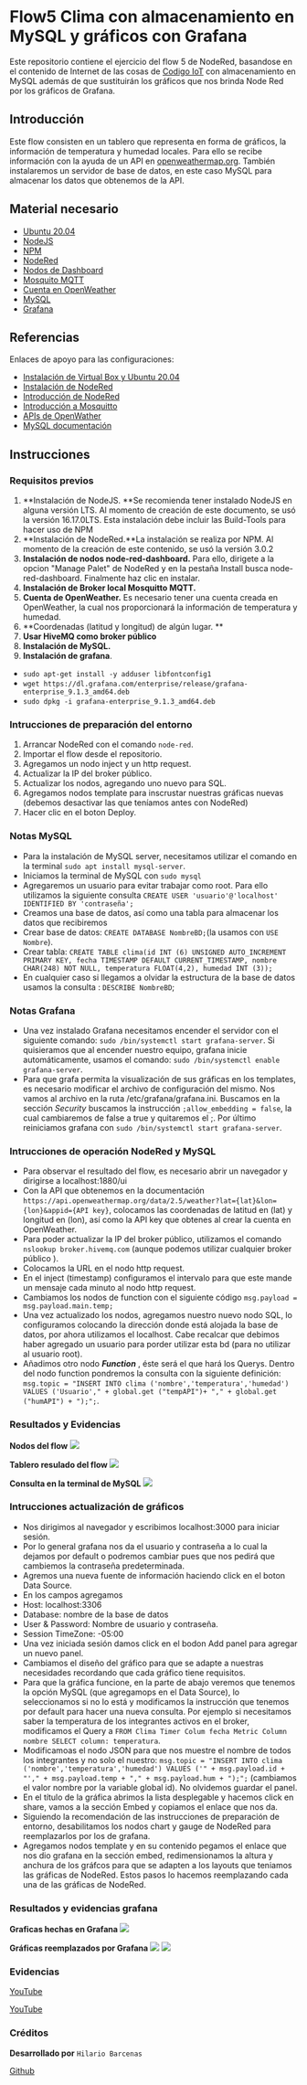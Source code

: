 # Flow5 Clima con almacenamiento en MySQL y gráficos con Grafana
Este repositorio contiene el ejercicio del flow 5 de NodeRed, basandose en el contenido de Internet de las cosas de [Codigo IoT](http://edu.codigoiot.com "Codigo IoT") con almacenamiento en MySQL además de que sustituirán los gráficos que nos brinda Node Red por los gráficos de Grafana.

## Introducción
Este flow consisten en un tablero que representa en forma de gráficos,  la información de temperatura y humedad locales. Para ello se recibe información con la ayuda de un API en [openweathermap.org](https://openweathermap.org/api "openweathermap.org").
También instalaremos un servidor de base de datos, en este caso MySQL para almacenar los datos que obtenemos de la API.
## Material necesario
- [Ubuntu 20.04](https://releases.ubuntu.com/20.04/ "Ubuntu 20.04")
- [NodeJS](https://nodejs.org/es/ "NodeJS")
 - [NPM](https://www.npmjs.com/ "NPM")
 - [NodeRed](https://nodered.org/ "NodeRed")
 - [Nodos de Dashboard](https://flows.nodered.org/node/node-red-dashboard "Nodos de Dashboard")
- [Mosquito MQTT](https://mosquitto.org/ "Mosquito MQTT")
- [Cuenta en OpenWeather](https://openweathermap.org/ "Cuenta en OpenWeather")
- [MySQL](https://www.mysql.com/ "MySQL")
- [Grafana](https://grafana.com/ "Grafana")

## Referencias
Enlaces de apoyo para las configuraciones:
- [Instalación de Virtual Box y Ubuntu 20.04](https://edu.codigoiot.com/course/view.php?id=812 "nstalación de Virtual Box y Ubuntu 20.04")
- [Instalación de NodeRed](https://edu.codigoiot.com/course/view.php?id=817 "Instalación de NodeRed")
- [Introducción de NodeRed](https://edu.codigoiot.com/course/view.php?id=278 "Introducción de NodeRed")
- [Introducción a Mosquitto](https://edu.codigoiot.com/course/view.php?id=851 "Introducción a Mosquitto")
- [APIs de OpenWather](https://openweathermap.org/api "APIs de OpenWather")
- [MySQL documentación](https://dev.mysql.com/doc/ "MySQL documentación")
## Instrucciones
### Requisitos previos
1. **Instalación de NodeJS. **Se recomienda tener instalado NodeJS en alguna versión LTS. Al momento de creación de este documento, se usó la versión 16.17.0LTS. Esta instalación debe incluir las Build-Tools para hacer uso de NPM
2. **Instalación de NodeRed.**La instalación se realiza por NPM. Al momento de la creación de este contenido, se usó la versión 3.0.2
3. **Instalación de nodos node-red-dashboard.** Para ello, dirigete a la opcion "Manage Palet" de NodeRed y en la pestaña Install busca node-red-dashboard. Finalmente haz clic en instalar.
4. **Instalación de Broker local Mosquitto MQTT.**
5. **Cuenta de OpenWeather.** Es necesario tener una cuenta creada en OpenWeather, la cual nos proporcionará la información de temperatura y humedad.
6. **Coordenadas (latitud y longitud) de algún lugar. **
7. **Usar HiveMQ como broker público**
8. **Instalación de MySQL.**
9. **Instalación de grafana**. 
 - `sudo apt-get install -y adduser libfontconfig1`
 - `wget https://dl.grafana.com/enterprise/release/grafana-enterprise_9.1.3_amd64.deb`
 - `sudo dpkg -i grafana-enterprise_9.1.3_amd64.deb`


### Intrucciones de preparación del entorno
1. Arrancar NodeRed con el comando `node-red`.
2. Importar el flow desde el repositorio.
3. Agregamos un nodo inject y un http request.
4. Actualizar la IP del broker público.
5. Actualizar los nodos, agregando uno nuevo para SQL.
6. Agregamos nodos template para inscrustar nuestras gráficas nuevas (debemos desactivar las que teníamos antes con NodeRed)
7. Hacer clic en el boton Deploy.

### Notas MySQL
- Para la instalación de MySQL server, necesitamos utilizar el comando en la terminal `sudo apt install mysql-server`.
- Iniciamos la terminal de MySQL con `sudo mysql`
- Agregaremos un usuario para evitar trabajar como root. Para ello utilizamos la siguiente consulta `CREATE USER 'usuario'@'localhost' IDENTIFIED BY 'contraseña';`
- Creamos una base de datos, así como una tabla para almacenar los datos que recibiremos
 - Crear base de datos: `CREATE DATABASE NombreBD;`(la usamos con `USE Nombre`).
 - Crear tabla: `CREATE TABLE clima(id INT (6) UNSIGNED AUTO_INCREMENT PRIMARY KEY, fecha TIMESTAMP DEFAULT CURRENT_TIMESTAMP, nombre CHAR(248) NOT NULL, temperatura FLOAT(4,2), humedad INT (3));`
- En cualquier caso si llegamos a olvidar la estructura de la base de datos usamos la consulta : `DESCRIBE NombreBD`;
### Notas Grafana
- Una vez instalado Grafana necesitamos encender el servidor con el siguiente comando: `sudo /bin/systemctl start grafana-server`. Si quisieramos que al encender nuestro equipo, grafana inicie automáticamente, usamos el comando: `sudo /bin/systemctl enable grafana-server`.
- Para que grafa permita la visualización de sus gráficas en los templates, es necesario modificar el archivo de configuración del mismo. Nos vamos al archivo en la ruta /etc/grafana/grafana.ini. Buscamos en la sección *Security* buscamos la instrucción `;allow_embedding = false`, la cual cambiaremos de false a true y quitaremos el ;. Por último reiniciamos grafana con `sudo /bin/systemctl start grafana-server`.

### Intrucciones de operación NodeRed y MySQL
- Para observar el resultado del flow, es necesario abrir un navegador  y dirigirse a localhost:1880/ui
- Con la API que obtenemos en la documentación `https://api.openweathermap.org/data/2.5/weather?lat={lat}&lon={lon}&appid={API key}`, colocamos las coordenadas de latitud en (lat) y longitud en (lon), así como la API key que obtenes al crear la cuenta en OpenWeather.
- Para poder actualizar la IP del broker público, utilizamos el comando `nslookup broker.hivemq.com` (aunque podemos utilizar cualquier broker público ).
- Colocamos la URL en el nodo http request.
- En el inject (timestamp) configuramos el intervalo para que este mande un mensaje cada minuto al nodo http request.
- Cambiamos los nodos de function con el siguiente código `msg.payload = msg.payload.main.temp;`
- Una vez actualizado los nodos, agregamos nuestro nuevo nodo SQL, lo configuramos colocando la dirección donde está alojada la base de datos, por ahora utilizamos el localhost. Cabe recalcar que debimos haber agregado un usuario para porder utilizar esta bd (para no utilizar al usuario root).
- Añadimos otro nodo ***Function*** ,  éste será el que hará los Querys. Dentro del nodo function pondremos la consulta con la siguiente definición: `msg.topic = "INSERT INTO clima ('nombre','temperatura','humedad') VALUES ('Usuario'," + global.get ("tempAPI")+ "," + global.get ("humAPI") + ");";`. 

### Resultados y Evidencias
**Nodos del flow**
![](https://github.com/HilarioBarcenas/flow-5-Clima-y-Bases-de-datos/blob/main/Capturas/NodoFlow5CBD.png?raw=true)

**Tablero resulado del flow**
![](https://github.com/HilarioBarcenas/flow-5-Clima-y-Bases-de-datos/blob/main/Capturas/DashboardFlow5CBD.png?raw=true)

**Consulta en la terminal de MySQL**
![](https://github.com/HilarioBarcenas/flow-5-Clima-y-Bases-de-datos/blob/main/Capturas/Query.png?raw=true)

### Intrucciones actualización de gráficos

- Nos dirigimos al navegador y escribimos localhost:3000 para iniciar sesión.
- Por lo general grafana nos da el usuario y contraseña a lo cual la dejamos por default o podremos cambiar pues que nos pedirá que cambiemos la contraseña predeterminada.
- Agremos una nueva fuente de información haciendo click en el boton Data Source.
- En los campos agregamos
 - Host: localhost:3306
  - Database: nombre de la base de datos
  - User & Password: Nombre de usuario y contraseña.
  - Session TimeZone: -05:00
- Una vez iniciada sesión damos click en el bodon Add panel para agregar un nuevo panel.
- Cambiamos el diseño del gráfico para que se adapte a nuestras necesidades recordando que cada gráfico tiene requisitos.
- Para que la gráfica funcione, en la parte de abajo veremos que tenemos la opción MySQL (que agregamops en el Data Source), lo seleccionamos si no lo está y modificamos la instrucción que tenemos por default para hacer una nueva consulta. Por ejemplo si necesitamos saber la temperatura de los integrantes activos en el broker, modificamos el Query a `FROM Clima Timer Colum fecha Metric Column nombre SELECT column: temperatura`.
- Modificamoas el nodo JSON para que nos muestre el nombre de todos los integrantes y no solo el nuestro: `msg.topic = "INSERT INTO clima ('nombre','temperatura','humedad') VALUES ('" + msg.payload.id + "'," + msg.payload.temp + "," + msg.payload.hum + ");";` (cambiamos el valor nombre por la variable global id). No olvidemos guardar el panel.
- En el título de la gráfica abrimos la lista desplegable y hacemos click en share, vamos a la sección Embed y copiamos el enlace que nos da.
- Siguiendo la recomendación de las instrucciones de preparación de entorno, desabilitamos los nodos chart y gauge de NodeRed para reemplazarlos por los de grafana.
- Agregamos nodos template y en su contenido pegamos el enlace que nos dio grafana en la sección embed, redimensionamos la altura y anchura de los gráfcos para que se adapten a los layouts que teniamos las gráficas de NodeRed. 
Estos pasos lo hacemos reemplazando cada una de las gráficas de NodeRed.

### Resultados y evidencias grafana
**Graficas hechas en Grafana**
![](https://github.com/HilarioBarcenas/flow-5-Clima-y-Bases-de-datos/blob/main/Capturas/Grafana.png?raw=true)

**Gráficas reemplazados por Grafana**
![](https://github.com/HilarioBarcenas/flow-5-Clima-y-Bases-de-datos/blob/main/Capturas/ActualizacionNode-Grafana.png?raw=true)
![](https://github.com/HilarioBarcenas/flow-5-Clima-y-Bases-de-datos/blob/main/Capturas/Actualizaci%C3%B3nNode-Grafana2.png?raw=true)
### Evidencias

[YouTube](https://youtu.be/yonDjBt2Nt0)

[YouTube](https://youtu.be/x-0UTFE3Gow)
### Créditos
**Desarrollado por** `Hilario Barcenas`

[Github](https://github.com/HilarioBarcenas "Github")